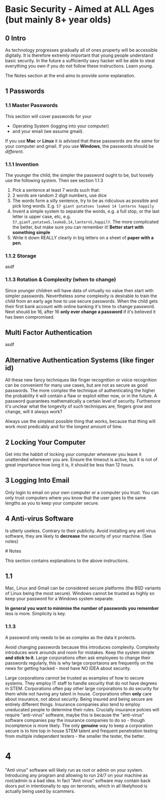 # Basic Security - Aimed at ALL Ages (but mainly 8+ year olds)

## 0 Intro

As technology progresses gradually all of ones property will be accessible digitally.  It is therefore extremly important that young people understand basic security.  In the future a sufficiently savy hacker will be able to steal everything you own if you do not follow these instructions. Learn young.

The Notes section at the end aims to provide _some_ explanation.

## 1 Passwords

### 1.1 Master Passwords

This section will cover passwords for your 

 - Operating System (logging into your computer) 
 - and your email (we assume gmail). 
 
If you use **Mac** or **Linux** it is advised that these passwords _are the same_ for your computer and gmail. If you use **Windows**, the passwords should be _different_.

### 1.1.1 Invention

The younger the child, the simpler the password ought to be, but loosely use the following system. Then see section 1.1.3

1. Pick a sentence at least 7 words such that:
  1. 2 words are random 2 digit numbers, use dice
  2. The words form a silly sentence, try to be as ridiculous as possible and pick long words. E.g. `57 giant potatoes leaked 14 lanterns happily`
  3. Invent a simple system to separate the words, e.g. a full stop, or the last letter is upper case, etc, e.g. `57,gianT,potatoeS,leakeD,14,lanternS,happilY`. The more complicated the better, but make sure you can remember it!  **Better start with something simple**
2. Write it down REALLY clearly in big letters on a sheet of **paper with a pen**.

### 1.1.2 Storage

asdf

### 1.1.3 Rotation & Complexity (when to change)

Since younger children will have data of virtually no value then start with simpler passwords.  Nevertheless _some_ complexity is desirable to train the child from an early age how to use secure passwords.  When the child gets their first bank account with online banking it's time to change password. Next should be 16, after 16 **only ever change a password** if it's believed it has been compromised.

## Multi Factor Authentication

asdf

## Alternative Authentication Systems (like finger id)

All these new fancy techniques like finger recognition or voice recognition can be convenient for many use cases, but are not as secure as good passwords.  The more complex the technique of authenticating the higher the probability it will contain a flaw or exploit either now, or in the future.  A password guarantees mathematically a certain level of security.  Furthemore it's unclear what the longevity of such techniques are, fingers grow and change, will it always work?

Always use the simplest possible thing that works, because that thing will work most predicably and for the longest amount of time.

## 2 Locking Your Computer

Get into the habbit of locking your computer whenever you leave it unattended whereever you are.  Ensure the timeout is active, but it is not of great importance how long it is, it should be less than 12 hours.

## 3 Logging Into Email

Only login to email on your own computer or a computer you trust.  You can only trust computers where you know that the user goes to the same lengths as you to keep your computer secure.

## 4 Anti-virus Software

Is utterly useless.  Contrary to their publicity. Avoid installing any anti virus software, they are likely to **decrease** the security of your machine. (See notes)

# Notes

This section contains explanations to the above instructions.

## 1.1

Mac, Linux and Gmail can be considered secure platforms (the BSD variants of Linux being the most secure). Windows cannot be trusted as highly so keep your password for a Windows system separate.

**In general you want to minimise the number of passwords you remember** less is more.  Simplicity is key.

### 1.1.3

A password only needs to be as complex as the data it protects.  

Avoid changing passwords because this introduces complexity.  Complexity introduces work arounds and room for mistakes.  Keep the system simple **and stick to it**.  Large corporations often ask employees to change their passwords regularly, this is why large corportaions are frequently on the news for getting hacked - most have NO IDEA about security.  

Large corporations cannot be trusted as examples of how to secure systems. They employ IT staff to handle security that do not have degrees in STEM. Corporations often pay other large corporations to do security for them while not having any talent in house. Corporations often **only** care about insurance, not about security.  Being insured and being secure are entirely different things.  Insurance companies also tend to employ uneducated people to determine their rules.  Crucially insurance polcies will require "anti-virus" software, maybe this is because the "anti-virus" software companies pay the insurance companies to do so - though incomptence is more likely.  The only **genuine** way to keep a corporation secure is to hire top in house STEM talent and frequent penetration testing from multiple independent testers - the smaller the tester, the better.

# 4

"Anti virus" software will likely run as root or admin on your system.  Introducing any program and allowing to run 24/7 on your machine as root/admin is a bad idea.  In fact "Anit virus" software may contain back doors put in intentionally to spy on terrorists, which in all likelyhood is actually being used by scammers.

 
 



